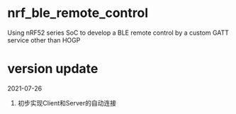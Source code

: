 # nrf_ble_remote_control
Using nRF52 series SoC to develop a BLE remote control by a custom GATT service other than HOGP

# version update
2021-07-26
1. 初步实现Client和Server的自动连接
